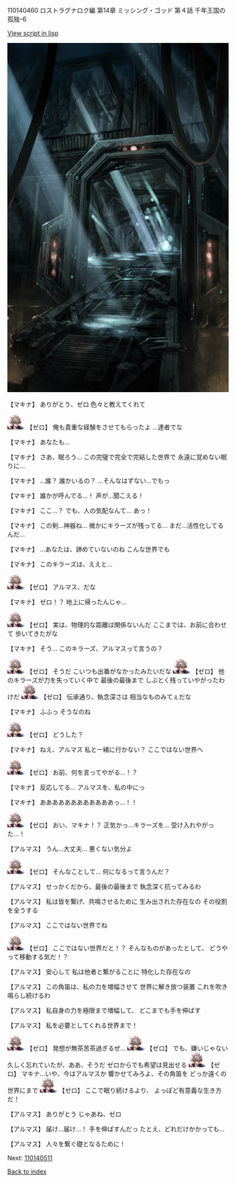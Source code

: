 110140460 ロストラグナロク編 第14章 ミッシング・ゴッド 第４話 千年王国の孤独-6

[View script in lisp](../scripts/110140460.txt)

![bifrost.png](../images/backgrounds/bifrost.png)

【マキナ】
ありがとう、ゼロ
色々と教えてくれて

<img src="../images/units/23.png" alt="23.png" height="34"/>
【ゼロ】
俺も貴重な経験をさせてもらったよ
…達者でな

【マキナ】
あなたも…

【マキナ】
さあ、眠ろう…
この完璧で完全で完結した世界で
永遠に覚めない眠りに…

【マキナ】
…誰？
誰かいるの？
…そんなはずない…でもっ

【マキナ】
誰かが呼んでる…！
声が…聞こえる！

【マキナ】
ここ…？
でも、人の気配なんて…
あっ！

【マキナ】
この剣…神器ね…
微かにキラーズが残ってる…
まだ…活性化してるんだ…

【マキナ】
…あなたは、諦めていないのね
こんな世界でも

【マキナ】
このキラーズは、ええと…

<img src="../images/units/23.png" alt="23.png" height="34"/>
【ゼロ】
アルマス、だな

【マキナ】
ゼロ！？
地上に帰ったんじゃ…

<img src="../images/units/23.png" alt="23.png" height="34"/>
【ゼロ】
実は、物理的な距離は関係ないんだ
ここまでは、お前に合わせて
歩いてきたがな

【マキナ】
そう…
このキラーズ、アルマスって言うの？

<img src="../images/units/23.png" alt="23.png" height="34"/>
【ゼロ】
そうだ
こいつも出番がなかったみたいだな

<img src="../images/units/23.png" alt="23.png" height="34"/>
【ゼロ】
他のキラーズが力を失っていく中で
最後の最後まで
しぶとく残っていやがったわけだ

<img src="../images/units/23.png" alt="23.png" height="34"/>
【ゼロ】
伝承通り、執念深さは
相当なものみてぇだな

【マキナ】
ふふっ
そうなのね

<img src="../images/units/23.png" alt="23.png" height="34"/>
【ゼロ】
どうした？

【マキナ】
ねえ、アルマス
私と一緒に行かない？
ここではない世界へ

<img src="../images/units/23.png" alt="23.png" height="34"/>
【ゼロ】
お前、何を言ってやがる…！？

【マキナ】
反応してる…
アルマスを、私の中にっ

【マキナ】
ああああああああああああっ…！！

<img src="../images/units/23.png" alt="23.png" height="34"/>
【ゼロ】
おい、マキナ！？
正気かっ…キラーズを…
受け入れやがった…！

【アルマス】
うん…大丈夫…
悪くない気分よ

<img src="../images/units/23.png" alt="23.png" height="34"/>
【ゼロ】
そんなことして…
何になるって言うんだ？

【アルマス】
せっかくだから、最後の最後まで
執念深く抗ってみるわ

【アルマス】
私は皆を繋げ、共鳴させるために
生み出された存在なの
その役割を全うする

【アルマス】
ここではない世界でね

<img src="../images/units/23.png" alt="23.png" height="34"/>
【ゼロ】
ここではない世界だと！？
そんなものがあったとして、
どうやって移動する気だ！？

【アルマス】
安心して
私は他者と繋がることに
特化した存在なの

【アルマス】
この角笛は、私の力を増幅させて
世界に解き放つ装置
これを吹き鳴らし続けるわ

【アルマス】
私自身の力を極限まで増幅して、
どこまでも手を伸ばす

【アルマス】
私を必要としてくれる世界まで！

<img src="../images/units/23.png" alt="23.png" height="34"/>
【ゼロ】
発想が無茶苦茶過ぎるぜ…

<img src="../images/units/23.png" alt="23.png" height="34"/>
【ゼロ】
でも、嫌いじゃない
久しく忘れていたが、ああ、そうだ
ゼロからでも希望は見出せる

<img src="../images/units/23.png" alt="23.png" height="34"/>
【ゼロ】
マキナ…いや、今はアルマスか
響かせてみろよ、その角笛を
どっか遠くの世界にまで

<img src="../images/units/23.png" alt="23.png" height="34"/>
【ゼロ】
ここで眠り続けるより、
よっぽど有意義な生き方だ！

【アルマス】
ありがとう
じゃあね、ゼロ

【アルマス】
届け…届け…！
手を伸ばすんだっ
たとえ、どれだけかかっても…

【アルマス】
人々を繋ぐ礎となるために！

Next: [110140511](110140511.md)

[Back to index](index.md)
